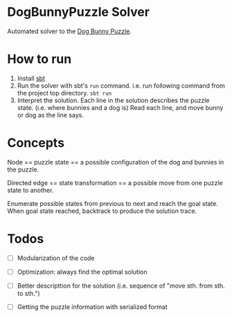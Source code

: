# DogBunnyPuzzle Solver

Automated solver to the [Dog Bunny Puzzle](http://www.dogbunnypuzzle.com/).

# How to run

1. Install [sbt](https://www.scala-sbt.org/)
2. Run the solver with sbt's `run` command.
i.e. run following command from the project top directory.
`sbt run`
3. Interpret the solution.
Each line in the solution describes the puzzle state. (i.e. where bunnies and a dog is)
Read each line, and move bunny or dog as the line says.

# Concepts

Node == puzzle state == a possible configuration of the dog and bunnies in the puzzle.

Directed edge == state transformation == a possible move from one puzzle state to another.

Enumerate possible states from previous to next and reach the goal state. When goal state reached, backtrack to produce the solution trace.

# Todos

- [ ] Modularization of the code

- [ ] Optimization: always find the optimal solution

- [ ] Better descripttion for the solution (i.e. sequence of "move sth. from sth. to sth.")

- [ ] Getting the puzzle information with serialized format
